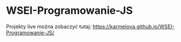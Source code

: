 # WSEI-Programowanie-JS
Projekty live można zobaczyć tutaj:
https://karmelova.github.io/WSEI-Programowanie-JS/
